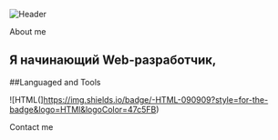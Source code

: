 ![Header](https://www.krojac.com/wp-content/uploads/2017/05/frontend-developer-1920x400.png)

About me
## Я начинающий Web-разработчик,

##Languaged and Tools

![HTML(]https://img.shields.io/badge/-HTML-090909?style=for-the-badge&logo=HTMl&logoColor=47c5FB)

Contact me
